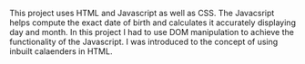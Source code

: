 This project uses HTML and Javascript as well as CSS. 
The Javacsript helps compute the exact date of birth and calculates it accurately displaying day and month. 
In this project I had to use DOM manipulation to achieve the functionality of the Javascript.
I was introduced to the concept of using inbuilt calaenders in HTML.
